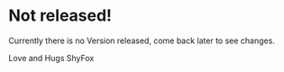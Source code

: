 # Not released!
Currently there is no Version released, come back later to see changes.

Love and Hugs ShyFox
